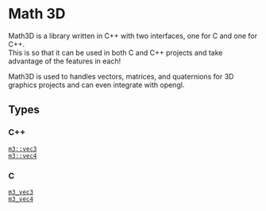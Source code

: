 # Math 3D

Math3D is a library written in C++ with two interfaces, one for C and one for C++.  
This is so that it can be used in both C and C++ projects and take advantage of the features in each!  
  
Math3D is used to handles vectors, matrices, and quaternions for 3D graphics projects and can even integrate with opengl.

## Types

### C++

[`m3::vec3`](types/C++/m3-vec3/m3-vec3.md)  
[`m3::vec4`](types/C++/m3-vec4/m3-vec4.md)

### C

[`m3_vec3`]()  
[`m3_vec4`]()